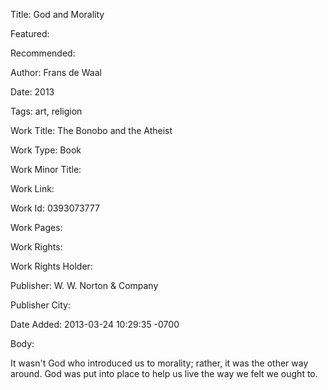 Title: God and Morality

Featured: 

Recommended: 

Author: Frans de Waal

Date: 2013

Tags: art, religion

Work Title: The Bonobo and the Atheist

Work Type: Book

Work Minor Title:  

Work Link: 

Work Id:  0393073777

Work Pages:  

Work Rights:  

Work Rights Holder:  

Publisher:  W. W. Norton &amp; Company

Publisher City:  

Date Added: 2013-03-24 10:29:35 -0700

Body:

It wasn't God who introduced us to morality; rather, it was the other way around. God was put into place to help us live the way we felt we ought to.


